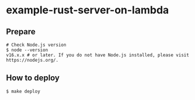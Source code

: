 # example-rust-server-on-lambda

## Prepare

```shell
# Check Node.js version
$ node --version
v16.x.x # or later. If you do not have Node.js installed, please visit https://nodejs.org/.
```

## How to deploy

```shell
$ make deploy
```
